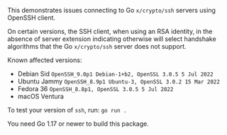 This demonstrates issues connecting to Go `x/crypto/ssh` servers using OpenSSH
client.

On certain versions, the SSH client, when using an RSA identity, in the absence
of server extension indicating otherwise will select handshake algorithms that
the Go `x/crypto/ssh` server does not support.

Known affected versions:

* Debian Sid `OpenSSH_9.0p1 Debian-1+b2, OpenSSL 3.0.5 5 Jul 2022`
* Ubuntu Jammy `OpenSSH_8.9p1 Ubuntu-3, OpenSSL 3.0.2 15 Mar 2022`
* Fedora 36 `OpenSSH_8.8p1, OpenSSL 3.0.5 5 Jul 2022`
* macOS Ventura

To test your version of `ssh`, run: `go run .` 

You need Go 1.17 or newer to build this package.
